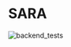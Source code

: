 # SARA

![backend_tests](https://github.com/Mooseburger1/SARA/actions/workflows/workflow.yaml/badge.svg)
